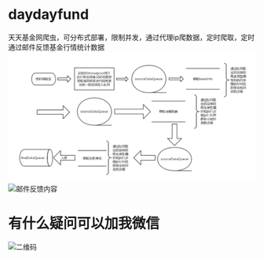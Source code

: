 # daydayfund
天天基金网爬虫，可分布式部署，限制并发，通过代理ip爬数据，定时爬取，定时通过邮件反馈基金行情统计数据
![设计图](https://github.com/Dasions/my-png/blob/master/daydayfunds/1.png)
![邮件反馈内容](http://assets.processon.com/chart_image/5aa21bd9e4b012d33734d80a.png)

# 有什么疑问可以加我微信
![二维码](http://on-img.com/chart_image/5aca2944e4b09bf96ae45bd1.png)
